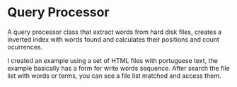 Query Processor
==============

A query processor class that extract words from hard disk files, creates a inverted index with words found and calculates their positions and count ocurrences.

I created an example using a set of HTML files with portuguese text, the example basically has a form for write words sequence. After search the file list with words or terms, you can see a file list matched and access them.

